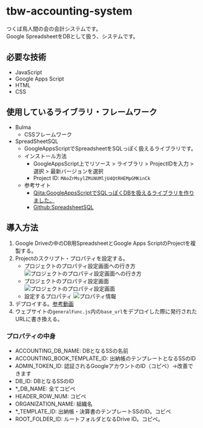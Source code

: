 # tbw-accounting-system
つくば鳥人間の会の会計システムです。<br>
Google SpreadsheetをDBとして扱う、システムです。

## 必要な技術
- JavaScript
- Google Apps Script
- HTML
- CSS

## 使用しているライブラリ・フレームワーク
- Bulma
  - CSSフレームワーク
- SpreadSheetSQL
  - GoogleAppsScriptでSpreadsheetをSQLっぽく扱えるライブラリです。
  - インストール方法
    - GoogleAppsScript上でリソース > ライブラリ > ProjectIDを入力 > 選択 > 最新バージョンを選択
    - Project ID: `MAoZrMsylZMiNUMljU4QtRHEMpGMKinCk`
  - 参考サイト
    - [Qiita:GoogleAppsScriptでSQLっぽくDBを扱えるライブラリを作りました。](https://qiita.com/roana0229/items/fea931fcabc57f193620)
    - [Github:SpreadsheetSQL](https://github.com/roana0229/spreadsheets-sql)
    
## 導入方法
1. Google Driveの中のDB用SpreadsheetとGoogle Apps ScriptのProjectを複製する。
1. Projectのスクリプト・プロパティを設定する。
    - プロジェクトのプロパティ設定画面への行き方
    ![プロジェクトのプロパティ設定画面への行き方](https://www.u.tsukuba.ac.jp/~s1811411/tas-intro/b.png)
    - プロジェクトのプロパティ設定画面
    ![プロジェクトのプロパティ設定画面](https://www.u.tsukuba.ac.jp/~s1811411/tas-intro/a.png)
    - 設定するプロパティ
    ![プロパティ情報](https://www.u.tsukuba.ac.jp/~s1811411/tas-intro/c.png)
1. デプロイする。[参考動画](https://photos.app.goo.gl/PU3wbtoknxsvomHV9)
1. ウェブサイトの```generalFunc.js```内の```base_url```をデプロイした際に発行されたURLに書き換える。

### プロパティの中身
- ACCOUNTING_DB_NAME: DBとなるSSの名前
- ACCOUNTING_BOOK_TEMPLATE_ID: 出納帳のテンプレートとなるSSのID
- ADMIN_TOKEN_ID: 認証されるGoogleアカウントのID（コピペ）→改善できます
- DB_ID: DBとなるSSのID
- *_DB_NAME: 全てコピペ
- HEADER_ROW_NUM: コピペ
- ORGANIZATION_NAME: 組織名
- *_TEMPLATE_ID: 出納帳・決算書のテンプレートSSのID。コピペ
-  ROOT_FOLDER_ID: ルートフォルダとなるDrive ID。コピペ。